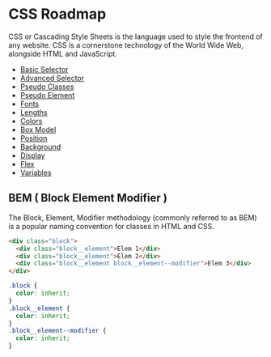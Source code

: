 # CSS Roadmap

CSS or Cascading Style Sheets is the language used to style the frontend of any website. CSS is a cornerstone technology of the World Wide Web, alongside HTML and JavaScript.

- [Basic Selector](/css/basic-selector.css)
- [Advanced Selector](/css/advanced-selector.css)
- [Pseudo Classes](/css/pseudo-classes.css)
- [Pseudo Element](/css/pseudo-element.css)
- [Fonts](/css/fonts.css)
- [Lengths](/css/length.css)
- [Colors](/css/colors.css)
- [Box Model](/css/box-model.css)
- [Position](/css/position.css)
- [Background](/css/background.css)
- [Display](/css/display.css)
- [Flex](/css/display-flex.css)
- [Variables](/css/variables.css)

## BEM ( Block Element Modifier )

The Block, Element, Modifier methodology (commonly referred to as BEM) is a popular naming convention for classes in HTML and CSS.

```html
<div class="block">
  <div class="block__element">Elem 1</div>
  <div class="block__element">Elem 2</div>
  <div class="block__element block__element--modifier">Elem 3</div>
</div>
```

```css
.block {
  color: inherit;
}
.block__element {
  color: inherit;
}
.block__element--modifier {
  color: inherit;
}
```
